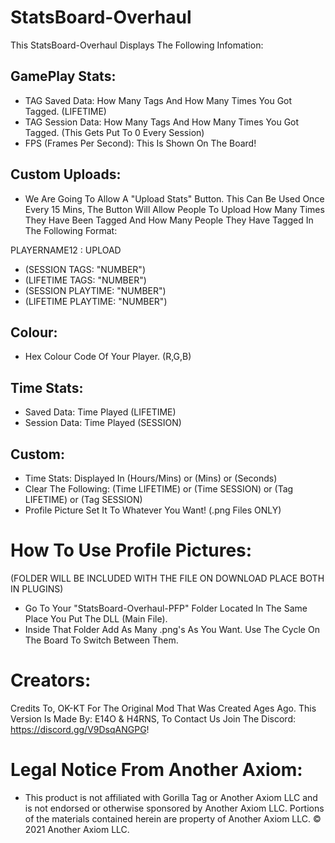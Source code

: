 # StatsBoard-Overhaul 

This StatsBoard-Overhaul Displays The Following Infomation:

## GamePlay Stats:
- TAG Saved Data: How Many Tags And How Many Times You Got Tagged. (LIFETIME)
- TAG Session Data: How Many Tags And How Many Times You Got Tagged. (This Gets Put To 0 Every Session)
- FPS (Frames Per Second): This Is Shown On The Board!

## Custom Uploads:
- We Are Going To Allow A "Upload Stats" Button. This Can Be Used Once Every 15 Mins, The Button Will Allow People To Upload How Many Times They Have Been Tagged And How Many People They Have Tagged In The Following Format:

PLAYERNAME12 : UPLOAD
- (SESSION TAGS: "NUMBER")
- (LIFETIME TAGS: "NUMBER")
- (SESSION PLAYTIME: "NUMBER")
- (LIFETIME PLAYTIME: "NUMBER")

## Colour:
- Hex Colour Code Of Your Player. (R,G,B)

## Time Stats:
- Saved Data: Time Played (LIFETIME)
- Session Data: Time Played (SESSION)

## Custom:
- Time Stats: Displayed In (Hours/Mins) or (Mins) or (Seconds)
- Clear The Following: (Time LIFETIME) or (Time SESSION) or (Tag LIFETIME) or (Tag SESSION)
- Profile Picture Set It To Whatever You Want! (.png Files ONLY)
 
# How To Use Profile Pictures:
(FOLDER WILL BE INCLUDED WITH THE FILE ON DOWNLOAD PLACE BOTH IN PLUGINS)
- Go To Your "StatsBoard-Overhaul-PFP" Folder Located In The Same Place You Put The DLL (Main File).
- Inside That Folder Add As Many .png's As You Want. Use The Cycle On The Board To Switch Between Them.

# Creators:
Credits To, OK-KT For The Original Mod That Was Created Ages Ago.
This Version Is Made By: E14O & H4RNS, To Contact Us Join The Discord: https://discord.gg/V9DsqANGPG!

# Legal Notice From Another Axiom:
- This product is not affiliated with Gorilla Tag or Another Axiom LLC and is not endorsed or otherwise sponsored by Another Axiom LLC. Portions of the materials contained herein are property of Another Axiom LLC. © 2021 Another Axiom LLC.
